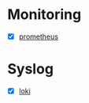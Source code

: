 # Monitoring
- [x] [prometheus](https://github.com/bertreyking/monitor/tree/master/prometheus)

 # Syslog
- [x] [loki]()
